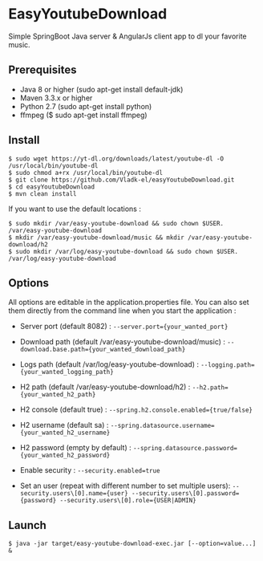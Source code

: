 # EasyYoutubeDownload
Simple SpringBoot Java server & AngularJs client app to dl your favorite music.

## Prerequisites
- Java 8 or higher (sudo apt-get install default-jdk)
- Maven 3.3.x or higher
- Python 2.7 (sudo apt-get install python)
- ffmpeg ($ sudo apt-get install ffmpeg)

## Install
```
$ sudo wget https://yt-dl.org/downloads/latest/youtube-dl -O /usr/local/bin/youtube-dl
$ sudo chmod a+rx /usr/local/bin/youtube-dl
$ git clone https://github.com/Vladk-el/easyYoutubeDownload.git
$ cd easyYoutubeDownload
$ mvn clean install
```
If you want to use the default locations :
```
$ sudo mkdir /var/easy-youtube-download && sudo chown $USER. /var/easy-youtube-download
$ mkdir /var/easy-youtube-download/music && mkdir /var/easy-youtube-download/h2
$ sudo mkdir /var/log/easy-youtube-download && sudo chown $USER. /var/log/easy-youtube-download
```

## Options
All options are editable in the application.properties file.
You can also set them directly from the command line when you start the application :

- Server port (default 8082) : ```--server.port={your_wanted_port}```

- Download path (default /var/easy-youtube-download/music) : ```--download.base.path={your_wanted_download_path}```

- Logs path (default /var/log/easy-youtube-download) : ```--logging.path={your_wanted_logging_path}```

- H2 path (default /var/easy-youtube-download/h2) : ```--h2.path={your_wanted_h2_path}```

- H2 console (default true) : ```--spring.h2.console.enabled={true/false}```

- H2 username (default sa) : ```--spring.datasource.username={your_wanted_h2_username}```

- H2 password (empty by default) : ```--spring.datasource.password={your_wanted_h2_password}```

- Enable security : ```--security.enabled=true```

- Set an user (repeat with different number to set multiple users): ```--security.users\[0].name={user} --security.users\[0].password={password} --security.users\[0].role={USER|ADMIN}```

## Launch
```
$ java -jar target/easy-youtube-download-exec.jar [--option=value...] &
```

